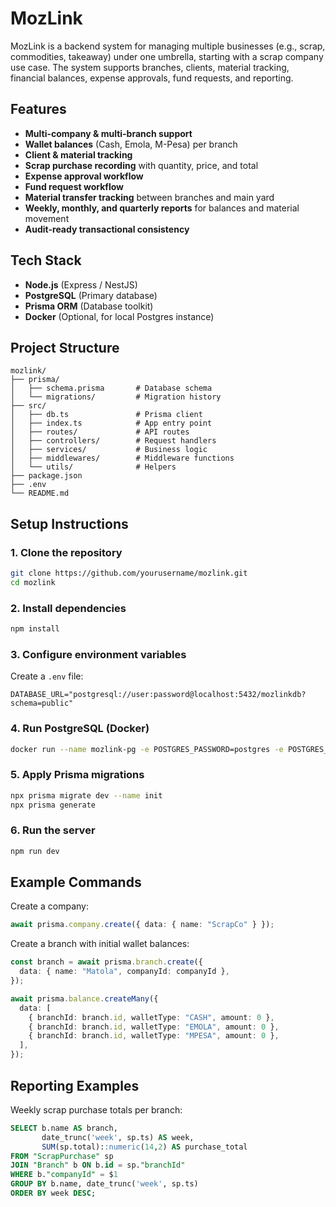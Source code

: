 # MozLink

MozLink is a backend system for managing multiple businesses (e.g., scrap, commodities, takeaway) under one umbrella, 
starting with a scrap company use case. The system supports branches, clients, material tracking, financial balances, 
expense approvals, fund requests, and reporting.

## Features

- **Multi-company & multi-branch support**
- **Wallet balances** (Cash, Emola, M-Pesa) per branch
- **Client & material tracking**
- **Scrap purchase recording** with quantity, price, and total
- **Expense approval workflow**
- **Fund request workflow**
- **Material transfer tracking** between branches and main yard
- **Weekly, monthly, and quarterly reports** for balances and material movement
- **Audit-ready transactional consistency**

## Tech Stack

- **Node.js** (Express / NestJS)
- **PostgreSQL** (Primary database)
- **Prisma ORM** (Database toolkit)
- **Docker** (Optional, for local Postgres instance)

## Project Structure

```
mozlink/
├── prisma/
│   ├── schema.prisma       # Database schema
│   └── migrations/         # Migration history
├── src/
│   ├── db.ts               # Prisma client
│   ├── index.ts            # App entry point
│   ├── routes/             # API routes
│   ├── controllers/        # Request handlers
│   ├── services/           # Business logic
│   ├── middlewares/        # Middleware functions
│   └── utils/              # Helpers
├── package.json
├── .env
└── README.md
```

## Setup Instructions

### 1. Clone the repository
```bash
git clone https://github.com/yourusername/mozlink.git
cd mozlink
```

### 2. Install dependencies
```bash
npm install
```

### 3. Configure environment variables
Create a `.env` file:
```
DATABASE_URL="postgresql://user:password@localhost:5432/mozlinkdb?schema=public"
```

### 4. Run PostgreSQL (Docker)
```bash
docker run --name mozlink-pg -e POSTGRES_PASSWORD=postgres -e POSTGRES_DB=mozlinkdb -p 5432:5432 -d postgres:16
```

### 5. Apply Prisma migrations
```bash
npx prisma migrate dev --name init
npx prisma generate
```

### 6. Run the server
```bash
npm run dev
```

## Example Commands

Create a company:
```ts
await prisma.company.create({ data: { name: "ScrapCo" } });
```

Create a branch with initial wallet balances:
```ts
const branch = await prisma.branch.create({
  data: { name: "Matola", companyId: companyId },
});

await prisma.balance.createMany({
  data: [
    { branchId: branch.id, walletType: "CASH", amount: 0 },
    { branchId: branch.id, walletType: "EMOLA", amount: 0 },
    { branchId: branch.id, walletType: "MPESA", amount: 0 },
  ],
});
```

## Reporting Examples

Weekly scrap purchase totals per branch:
```sql
SELECT b.name AS branch,
       date_trunc('week', sp.ts) AS week,
       SUM(sp.total)::numeric(14,2) AS purchase_total
FROM "ScrapPurchase" sp
JOIN "Branch" b ON b.id = sp."branchId"
WHERE b."companyId" = $1
GROUP BY b.name, date_trunc('week', sp.ts)
ORDER BY week DESC;
```

